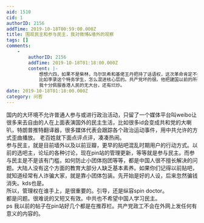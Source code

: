 ```yaml
---
aid: 1510
cid: 1
authorID: 2156
addTime: 2019-10-18T00:59:00.000Z
title: 围观民主和参与民主，我对微博&墙外的观察
tags: []
comments:
    -
        authorID: 2156
        addTime: 2019-10-18T01:18:00.000Z
        content: |-
            想想六四，如果不是柴林，乌尔凯希和基佬王丹把持了话语权，这次革命肯定不会是那样结束的。  
            比如李录这个特务学生，怎么混进核心层的。共产党坏的很。他把建国以前的所有学生斗争经验都保存下来了。  
            我十分佩服香港人民的无大台，还有烂炒。
date: 2019-10-18T01:18:00.000Z
category: 问答
---
```


国内的大环境不允许普通人参与或进行政治活动，只留了一个媒体平台叫weibo让很多来去自由的人在上面表演国外的民主生活，比如很多id会变成共和党的大喇叭，特朗普推特翻译器，很多媒体代表会跟踪各个政治运动事件，用中共允许的方式歪曲播放。 老百姓就下面点评点评，凑凑热闹。  
参与民主，就是目前墙外以及以前豆瓣，更早的贴吧混乱时期用户的行动方式。以前的选吧主，论坛的各种讨论，现在pin站的管理更新，等等就是参与民主。而参与民主是不是该有门槛，如何防止小团体抱团等等，都是中国人很不擅长解决的问题。大陆人没有这个方面的教育大部分人缺乏基本素养。如果你们记得以前贴吧，就知道经常有人诈骗大家，就是靠小团体包装。先开始是好的人设，后来忽然骗钱消失。kds也是。  
所以，管理权在谁手上，是很重要的。引导，还是纵容spin doctor。  
都是问题。很难说的又短又有效。中共也不希望中国人学习民主。  
ps 我以前的帖子在pin站好几个都是在推荐栏。共产党政工不会在外网上发任何有意义的内容的。
